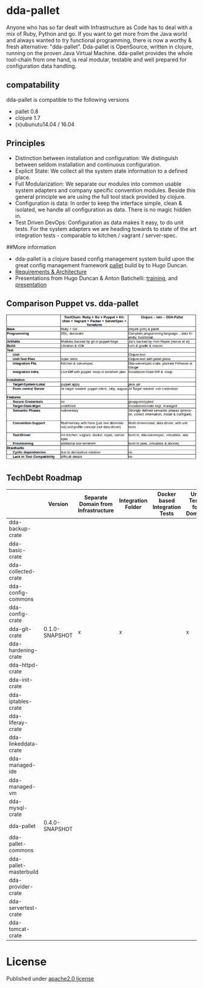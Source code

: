 # dda-pallet
Anyone who has so far dealt with Infrastructure as Code has to deal with a mix of Ruby, Python and go. If you want to get more from the Java world and always wanted to try functional programming, there is now a worthy & fresh alternative: "dda-pallet". Dda-pallet is OpenSource, written in clojure, running on the proven Java Virtual Machine.
dda-pallet provides the whole tool-chain from one hand, is real modular, testable and well prepared for configuration data handling.

## compatability
dda-pallet is compatible to the following versions
 * pallet 0.8
 * clojure 1.7
 * (x)ubunutu14.04 / 16.04

## Principles
 * Distinction between installation and configuration: We distinguish between seldom installation and continuous configuration.
 * Explicit State: We collect all the system state information to a defined place.
 * Full Modularization: We separate our modules into common usable system adapters and company specific convention modules. Beside this general principle we are using the full tool stack provided by clojure.
 * Configuration is data: In order to keep the interface simple, clean & isolated, we handle all configuration as data. There is no magic hidden in.
 * Test Driven DevOps: Configuration as data makes it easy, to do unit tests. For the system adapters we are heading towards to state of the art integration tests - comparable to kitchen / vagrant / server-spec.

##More information
* dda-pallet is a clojure based config management system build upon the great config management framework [pallet](https://github.com/pallet/pallet) build by to Hugo Duncan.
* [Requirements & Architecture](https://dda.gitbooks.io/domaindrivenarchitecture/content/en/80_config_management/index.html)
* Presentations from Hugo Duncan & Anton Batichelli: [training](http://lanyrd.com/2012/clojurewest-training/spdbh/), and [presentation](http://lanyrd.com/2012/clojurewest/spdcf/)

## Comparison Puppet vs. dda-pallet
![ComparisonSheet Puppet vs. dda-pallet](doc/PuppetVsDdaPallet.png)

## TechDebt Roadmap

| | Version |Separate Domain from Infrastructure | Integration Folder | Docker based Integration Tests | Unit Tests for Domain | Crate & Domain Boundaries | Input / Output Spec | Short Package | Composition over API | Group base Configuration |
| --- | --- |  --- |--- | --- | --- | --- | --- | --- | --- | --- |
| dda-backup-crate |  |  |  |  | |  |  |  | ||
| dda-basic-crate |  |  |  |  | |  |  |  | ||
| dda-collected-crate|  |  |  |  | |  |  |  || |
| dda-config-commons|  |  |  |  | |  |  |  | ||
| dda-config-crate|  |  |  |  | |  |  |  | ||
| dda-git-crate        | 0.1.0-SNAPSHOT | x | x |  | x | x | x | x | x | x |
| dda-hardening-crate|  |  |  |  | |  |  |  | |
| dda-httpd-crate|  |  |  |  | |  |  |  | ||
| dda-init-crate|  |  |  |  | |  |  |  | ||
| dda-iptables-crate|  |  |  |  | |  |  |  || |
| dda-liferay-crate|  |  |  |  | |  |  |  | ||
| dda-linkeddata-crate|  |  |  |  | |  |  |  || |
| dda-managed-ide|  |  |  |  | |  |  |  | ||
| dda-managed-vm|  |  |  |  | |  |  |  | ||
| dda-mysql-crate|  |  |  |  | |  |  |  | ||
| dda-pallet           | 0.4.0-SNAPSHOT |  |  |  |  |  | x |  |  |  |
| dda-pallet-commons|  |  |  |  | |  | | |  | |
| dda-pallet-masterbuild|  |  |  |  | | | |  |  | |
| dda-provider-crate|  |  |  |  | |  |  ||  | |
| dda-servertest-crate|  |  |  |  | |  |  ||  | |
| dda-tomcat-crate|  |  |  |  | |  |  |  | ||

# License
Published under [apache2.0 license](LICENSE.md)
